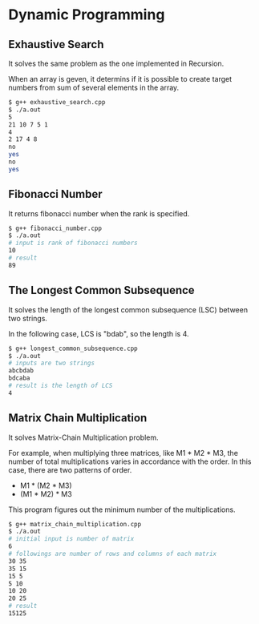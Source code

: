 # Dynamic Programming

## Exhaustive Search

It solves the same problem as the one implemented in Recursion.

When an array is geven, it determins if it is possible to create target numbers from sum of several elements in the array.

```bash
$ g++ exhaustive_search.cpp
$ ./a.out
5
21 10 7 5 1
4
2 17 4 8
no
yes
no
yes
```

## Fibonacci Number

It returns fibonacci number when the rank is specified.

```bash
$ g++ fibonacci_number.cpp
$ ./a.out
# input is rank of fibonacci numbers
10
# result
89
```

## The Longest Common Subsequence

It solves the length of the longest common subsequence (LSC) between two strings.

In the following case, LCS is "bdab", so the length is 4.

```bash
$ g++ longest_common_subsequence.cpp
$ ./a.out
# inputs are two strings
abcbdab
bdcaba
# result is the length of LCS
4
```

## Matrix Chain Multiplication

It solves Matrix-Chain Multiplication problem.

For example, when multiplying three matrices, like M1 \* M2 \* M3, the number of total multiplications varies in accordance with the order.
In this case, there are two patterns of order.

- M1 \* (M2 \* M3)
- (M1 \* M2) \* M3

This program figures out the minimum number of the multiplications.

```bash
$ g++ matrix_chain_multiplication.cpp
$ ./a.out
# initial input is number of matrix
6
# followings are number of rows and columns of each matrix
30 35
35 15
15 5
5 10
10 20
20 25
# result
15125
```
